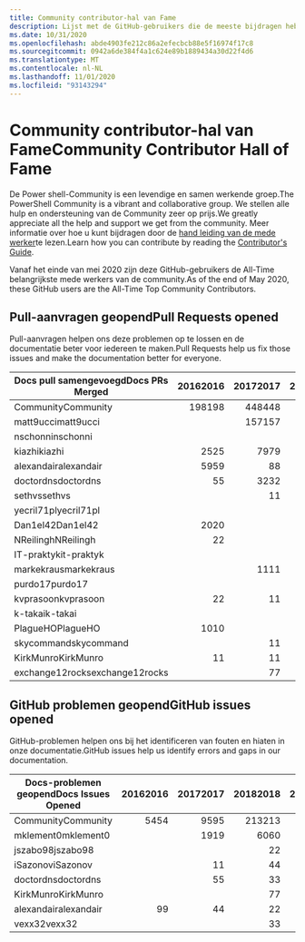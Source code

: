 ```yaml
---
title: Community contributor-hal van Fame
description: Lijst met de GitHub-gebruikers die de meeste bijdragen hebben over het PowerShell-Doc-project.
ms.date: 10/31/2020
ms.openlocfilehash: abde4903fe212c86a2efecbcb88e5f16974f17c8
ms.sourcegitcommit: 0942a6de384f4a1c624e89b1889434a30d22f4d6
ms.translationtype: MT
ms.contentlocale: nl-NL
ms.lasthandoff: 11/01/2020
ms.locfileid: "93143294"
---
```

# <a name="community-contributor-hall-of-fame"></a><span data-ttu-id="df7f6-103">Community contributor-hal van Fame</span><span class="sxs-lookup"><span data-stu-id="df7f6-103">Community Contributor Hall of Fame</span></span>

<span data-ttu-id="df7f6-104">De Power shell-Community is een levendige en samen werkende groep.</span><span class="sxs-lookup"><span data-stu-id="df7f6-104">The PowerShell Community is a vibrant and collaborative group.</span></span> <span data-ttu-id="df7f6-105">We stellen alle hulp en ondersteuning van de Community zeer op prijs.</span><span class="sxs-lookup"><span data-stu-id="df7f6-105">We greatly appreciate all the help and support we get from the community.</span></span> <span data-ttu-id="df7f6-106">Meer informatie over hoe u kunt bijdragen door de [hand leiding van de mede werker][contrib]te lezen.</span><span class="sxs-lookup"><span data-stu-id="df7f6-106">Learn how you can contribute by reading the [Contributor's Guide][contrib].</span></span>

<span data-ttu-id="df7f6-107">Vanaf het einde van mei 2020 zijn deze GitHub-gebruikers de All-Time belangrijkste mede werkers van de community.</span><span class="sxs-lookup"><span data-stu-id="df7f6-107">As of the end of May 2020, these GitHub users are the All-Time Top Community Contributors.</span></span>

## <a name="pull-requests-opened"></a><span data-ttu-id="df7f6-108">Pull-aanvragen geopend</span><span class="sxs-lookup"><span data-stu-id="df7f6-108">Pull Requests opened</span></span>

<span data-ttu-id="df7f6-109">Pull-aanvragen helpen ons deze problemen op te lossen en de documentatie beter voor iedereen te maken.</span><span class="sxs-lookup"><span data-stu-id="df7f6-109">Pull Requests help us fix those issues and make the documentation better for everyone.</span></span>

| <span data-ttu-id="df7f6-110">Docs pull samengevoegd</span><span class="sxs-lookup"><span data-stu-id="df7f6-110">Docs PRs Merged</span></span> | <span data-ttu-id="df7f6-111">2016</span><span class="sxs-lookup"><span data-stu-id="df7f6-111">2016</span></span> | <span data-ttu-id="df7f6-112">2017</span><span class="sxs-lookup"><span data-stu-id="df7f6-112">2017</span></span> | <span data-ttu-id="df7f6-113">2018</span><span class="sxs-lookup"><span data-stu-id="df7f6-113">2018</span></span> | <span data-ttu-id="df7f6-114">2019</span><span class="sxs-lookup"><span data-stu-id="df7f6-114">2019</span></span> | <span data-ttu-id="df7f6-115">2020</span><span class="sxs-lookup"><span data-stu-id="df7f6-115">2020</span></span> | <span data-ttu-id="df7f6-116">Eindtotaal</span><span class="sxs-lookup"><span data-stu-id="df7f6-116">Grand Total</span></span> |
| --------------- | ---: | ---: | ---: | ---: | ---: | ----------: |
| <span data-ttu-id="df7f6-117">Community</span><span class="sxs-lookup"><span data-stu-id="df7f6-117">Community</span></span>       | <span data-ttu-id="df7f6-118">198</span><span class="sxs-lookup"><span data-stu-id="df7f6-118">198</span></span>  | <span data-ttu-id="df7f6-119">448</span><span class="sxs-lookup"><span data-stu-id="df7f6-119">448</span></span>  | <span data-ttu-id="df7f6-120">468</span><span class="sxs-lookup"><span data-stu-id="df7f6-120">468</span></span>  | <span data-ttu-id="df7f6-121">322</span><span class="sxs-lookup"><span data-stu-id="df7f6-121">322</span></span>  | <span data-ttu-id="df7f6-122">143</span><span class="sxs-lookup"><span data-stu-id="df7f6-122">143</span></span>  | <span data-ttu-id="df7f6-123">1582</span><span class="sxs-lookup"><span data-stu-id="df7f6-123">1582</span></span>        |
| <span data-ttu-id="df7f6-124">matt9ucci</span><span class="sxs-lookup"><span data-stu-id="df7f6-124">matt9ucci</span></span>       |      | <span data-ttu-id="df7f6-125">157</span><span class="sxs-lookup"><span data-stu-id="df7f6-125">157</span></span>  | <span data-ttu-id="df7f6-126">80</span><span class="sxs-lookup"><span data-stu-id="df7f6-126">80</span></span>   | <span data-ttu-id="df7f6-127">30</span><span class="sxs-lookup"><span data-stu-id="df7f6-127">30</span></span>   |      | <span data-ttu-id="df7f6-128">267</span><span class="sxs-lookup"><span data-stu-id="df7f6-128">267</span></span>         |
| <span data-ttu-id="df7f6-129">nschonni</span><span class="sxs-lookup"><span data-stu-id="df7f6-129">nschonni</span></span>        |      |      | <span data-ttu-id="df7f6-130">14</span><span class="sxs-lookup"><span data-stu-id="df7f6-130">14</span></span>   | <span data-ttu-id="df7f6-131">138</span><span class="sxs-lookup"><span data-stu-id="df7f6-131">138</span></span>  | <span data-ttu-id="df7f6-132">10</span><span class="sxs-lookup"><span data-stu-id="df7f6-132">10</span></span>   | <span data-ttu-id="df7f6-133">162</span><span class="sxs-lookup"><span data-stu-id="df7f6-133">162</span></span>         |
| <span data-ttu-id="df7f6-134">kiazhi</span><span class="sxs-lookup"><span data-stu-id="df7f6-134">kiazhi</span></span>          | <span data-ttu-id="df7f6-135">25</span><span class="sxs-lookup"><span data-stu-id="df7f6-135">25</span></span>   | <span data-ttu-id="df7f6-136">79</span><span class="sxs-lookup"><span data-stu-id="df7f6-136">79</span></span>   | <span data-ttu-id="df7f6-137">12</span><span class="sxs-lookup"><span data-stu-id="df7f6-137">12</span></span>   |      |      | <span data-ttu-id="df7f6-138">116</span><span class="sxs-lookup"><span data-stu-id="df7f6-138">116</span></span>         |
| <span data-ttu-id="df7f6-139">alexandair</span><span class="sxs-lookup"><span data-stu-id="df7f6-139">alexandair</span></span>      | <span data-ttu-id="df7f6-140">59</span><span class="sxs-lookup"><span data-stu-id="df7f6-140">59</span></span>   | <span data-ttu-id="df7f6-141">8</span><span class="sxs-lookup"><span data-stu-id="df7f6-141">8</span></span>    | <span data-ttu-id="df7f6-142">26</span><span class="sxs-lookup"><span data-stu-id="df7f6-142">26</span></span>   | <span data-ttu-id="df7f6-143">2</span><span class="sxs-lookup"><span data-stu-id="df7f6-143">2</span></span>    | <span data-ttu-id="df7f6-144">1</span><span class="sxs-lookup"><span data-stu-id="df7f6-144">1</span></span>    | <span data-ttu-id="df7f6-145">96</span><span class="sxs-lookup"><span data-stu-id="df7f6-145">96</span></span>          |
| <span data-ttu-id="df7f6-146">doctordns</span><span class="sxs-lookup"><span data-stu-id="df7f6-146">doctordns</span></span>       | <span data-ttu-id="df7f6-147">5</span><span class="sxs-lookup"><span data-stu-id="df7f6-147">5</span></span>    | <span data-ttu-id="df7f6-148">32</span><span class="sxs-lookup"><span data-stu-id="df7f6-148">32</span></span>   | <span data-ttu-id="df7f6-149">20</span><span class="sxs-lookup"><span data-stu-id="df7f6-149">20</span></span>   | <span data-ttu-id="df7f6-150">7</span><span class="sxs-lookup"><span data-stu-id="df7f6-150">7</span></span>    | <span data-ttu-id="df7f6-151">6</span><span class="sxs-lookup"><span data-stu-id="df7f6-151">6</span></span>    | <span data-ttu-id="df7f6-152">70</span><span class="sxs-lookup"><span data-stu-id="df7f6-152">70</span></span>          |
| <span data-ttu-id="df7f6-153">sethvs</span><span class="sxs-lookup"><span data-stu-id="df7f6-153">sethvs</span></span>          |      | <span data-ttu-id="df7f6-154">1</span><span class="sxs-lookup"><span data-stu-id="df7f6-154">1</span></span>    | <span data-ttu-id="df7f6-155">44</span><span class="sxs-lookup"><span data-stu-id="df7f6-155">44</span></span>   |      | <span data-ttu-id="df7f6-156">20</span><span class="sxs-lookup"><span data-stu-id="df7f6-156">20</span></span>   | <span data-ttu-id="df7f6-157">65</span><span class="sxs-lookup"><span data-stu-id="df7f6-157">65</span></span>          |
| <span data-ttu-id="df7f6-158">yecril71pl</span><span class="sxs-lookup"><span data-stu-id="df7f6-158">yecril71pl</span></span>      |      |      |      |      | <span data-ttu-id="df7f6-159">21</span><span class="sxs-lookup"><span data-stu-id="df7f6-159">21</span></span>   | <span data-ttu-id="df7f6-160">21</span><span class="sxs-lookup"><span data-stu-id="df7f6-160">21</span></span>          |
| <span data-ttu-id="df7f6-161">Dan1el42</span><span class="sxs-lookup"><span data-stu-id="df7f6-161">Dan1el42</span></span>        | <span data-ttu-id="df7f6-162">20</span><span class="sxs-lookup"><span data-stu-id="df7f6-162">20</span></span>   |      |      |      |      | <span data-ttu-id="df7f6-163">20</span><span class="sxs-lookup"><span data-stu-id="df7f6-163">20</span></span>          |
| <span data-ttu-id="df7f6-164">NReilingh</span><span class="sxs-lookup"><span data-stu-id="df7f6-164">NReilingh</span></span>       | <span data-ttu-id="df7f6-165">2</span><span class="sxs-lookup"><span data-stu-id="df7f6-165">2</span></span>    |      | <span data-ttu-id="df7f6-166">13</span><span class="sxs-lookup"><span data-stu-id="df7f6-166">13</span></span>   | <span data-ttu-id="df7f6-167">3</span><span class="sxs-lookup"><span data-stu-id="df7f6-167">3</span></span>    |      | <span data-ttu-id="df7f6-168">18</span><span class="sxs-lookup"><span data-stu-id="df7f6-168">18</span></span>          |
| <span data-ttu-id="df7f6-169">IT-praktyk</span><span class="sxs-lookup"><span data-stu-id="df7f6-169">it-praktyk</span></span>      |      |      | <span data-ttu-id="df7f6-170">16</span><span class="sxs-lookup"><span data-stu-id="df7f6-170">16</span></span>   | <span data-ttu-id="df7f6-171">1</span><span class="sxs-lookup"><span data-stu-id="df7f6-171">1</span></span>    |      | <span data-ttu-id="df7f6-172">17</span><span class="sxs-lookup"><span data-stu-id="df7f6-172">17</span></span>          |
| <span data-ttu-id="df7f6-173">markekraus</span><span class="sxs-lookup"><span data-stu-id="df7f6-173">markekraus</span></span>      |      | <span data-ttu-id="df7f6-174">11</span><span class="sxs-lookup"><span data-stu-id="df7f6-174">11</span></span>   | <span data-ttu-id="df7f6-175">5</span><span class="sxs-lookup"><span data-stu-id="df7f6-175">5</span></span>    |      |      | <span data-ttu-id="df7f6-176">16</span><span class="sxs-lookup"><span data-stu-id="df7f6-176">16</span></span>          |
| <span data-ttu-id="df7f6-177">purdo17</span><span class="sxs-lookup"><span data-stu-id="df7f6-177">purdo17</span></span>         |      |      | <span data-ttu-id="df7f6-178">13</span><span class="sxs-lookup"><span data-stu-id="df7f6-178">13</span></span>   |      |      | <span data-ttu-id="df7f6-179">13</span><span class="sxs-lookup"><span data-stu-id="df7f6-179">13</span></span>          |
| <span data-ttu-id="df7f6-180">kvprasoon</span><span class="sxs-lookup"><span data-stu-id="df7f6-180">kvprasoon</span></span>       | <span data-ttu-id="df7f6-181">2</span><span class="sxs-lookup"><span data-stu-id="df7f6-181">2</span></span>    | <span data-ttu-id="df7f6-182">1</span><span class="sxs-lookup"><span data-stu-id="df7f6-182">1</span></span>    | <span data-ttu-id="df7f6-183">7</span><span class="sxs-lookup"><span data-stu-id="df7f6-183">7</span></span>    | <span data-ttu-id="df7f6-184">2</span><span class="sxs-lookup"><span data-stu-id="df7f6-184">2</span></span>    | <span data-ttu-id="df7f6-185">1</span><span class="sxs-lookup"><span data-stu-id="df7f6-185">1</span></span>    | <span data-ttu-id="df7f6-186">13</span><span class="sxs-lookup"><span data-stu-id="df7f6-186">13</span></span>          |
| <span data-ttu-id="df7f6-187">k-takai</span><span class="sxs-lookup"><span data-stu-id="df7f6-187">k-takai</span></span>         |      |      | <span data-ttu-id="df7f6-188">5</span><span class="sxs-lookup"><span data-stu-id="df7f6-188">5</span></span>    | <span data-ttu-id="df7f6-189">1</span><span class="sxs-lookup"><span data-stu-id="df7f6-189">1</span></span>    | <span data-ttu-id="df7f6-190">7</span><span class="sxs-lookup"><span data-stu-id="df7f6-190">7</span></span>    | <span data-ttu-id="df7f6-191">13</span><span class="sxs-lookup"><span data-stu-id="df7f6-191">13</span></span>          |
| <span data-ttu-id="df7f6-192">PlagueHO</span><span class="sxs-lookup"><span data-stu-id="df7f6-192">PlagueHO</span></span>        | <span data-ttu-id="df7f6-193">10</span><span class="sxs-lookup"><span data-stu-id="df7f6-193">10</span></span>   |      |      | <span data-ttu-id="df7f6-194">1</span><span class="sxs-lookup"><span data-stu-id="df7f6-194">1</span></span>    |      | <span data-ttu-id="df7f6-195">11</span><span class="sxs-lookup"><span data-stu-id="df7f6-195">11</span></span>          |
| <span data-ttu-id="df7f6-196">skycommand</span><span class="sxs-lookup"><span data-stu-id="df7f6-196">skycommand</span></span>      |      | <span data-ttu-id="df7f6-197">1</span><span class="sxs-lookup"><span data-stu-id="df7f6-197">1</span></span>    | <span data-ttu-id="df7f6-198">3</span><span class="sxs-lookup"><span data-stu-id="df7f6-198">3</span></span>    | <span data-ttu-id="df7f6-199">3</span><span class="sxs-lookup"><span data-stu-id="df7f6-199">3</span></span>    | <span data-ttu-id="df7f6-200">4</span><span class="sxs-lookup"><span data-stu-id="df7f6-200">4</span></span>    | <span data-ttu-id="df7f6-201">11</span><span class="sxs-lookup"><span data-stu-id="df7f6-201">11</span></span>          |
| <span data-ttu-id="df7f6-202">KirkMunro</span><span class="sxs-lookup"><span data-stu-id="df7f6-202">KirkMunro</span></span>       | <span data-ttu-id="df7f6-203">1</span><span class="sxs-lookup"><span data-stu-id="df7f6-203">1</span></span>    | <span data-ttu-id="df7f6-204">1</span><span class="sxs-lookup"><span data-stu-id="df7f6-204">1</span></span>    | <span data-ttu-id="df7f6-205">2</span><span class="sxs-lookup"><span data-stu-id="df7f6-205">2</span></span>    | <span data-ttu-id="df7f6-206">6</span><span class="sxs-lookup"><span data-stu-id="df7f6-206">6</span></span>    |      | <span data-ttu-id="df7f6-207">10</span><span class="sxs-lookup"><span data-stu-id="df7f6-207">10</span></span>          |
| <span data-ttu-id="df7f6-208">exchange12rocks</span><span class="sxs-lookup"><span data-stu-id="df7f6-208">exchange12rocks</span></span> |      | <span data-ttu-id="df7f6-209">7</span><span class="sxs-lookup"><span data-stu-id="df7f6-209">7</span></span>    | <span data-ttu-id="df7f6-210">3</span><span class="sxs-lookup"><span data-stu-id="df7f6-210">3</span></span>    |      |      | <span data-ttu-id="df7f6-211">10</span><span class="sxs-lookup"><span data-stu-id="df7f6-211">10</span></span>          |

## <a name="github-issues-opened"></a><span data-ttu-id="df7f6-212">GitHub problemen geopend</span><span class="sxs-lookup"><span data-stu-id="df7f6-212">GitHub issues opened</span></span>

<span data-ttu-id="df7f6-213">GitHub-problemen helpen ons bij het identificeren van fouten en hiaten in onze documentatie.</span><span class="sxs-lookup"><span data-stu-id="df7f6-213">GitHub issues help us identify errors and gaps in our documentation.</span></span>

| <span data-ttu-id="df7f6-214">Docs-problemen geopend</span><span class="sxs-lookup"><span data-stu-id="df7f6-214">Docs Issues Opened</span></span> | <span data-ttu-id="df7f6-215">2016</span><span class="sxs-lookup"><span data-stu-id="df7f6-215">2016</span></span> | <span data-ttu-id="df7f6-216">2017</span><span class="sxs-lookup"><span data-stu-id="df7f6-216">2017</span></span> | <span data-ttu-id="df7f6-217">2018</span><span class="sxs-lookup"><span data-stu-id="df7f6-217">2018</span></span> | <span data-ttu-id="df7f6-218">2019</span><span class="sxs-lookup"><span data-stu-id="df7f6-218">2019</span></span> | <span data-ttu-id="df7f6-219">2020</span><span class="sxs-lookup"><span data-stu-id="df7f6-219">2020</span></span> | <span data-ttu-id="df7f6-220">Eindtotaal</span><span class="sxs-lookup"><span data-stu-id="df7f6-220">Grand Total</span></span> |
| ------------------ | ---: | ---: | ---: | ---: | ---: | ----------: |
| <span data-ttu-id="df7f6-221">Community</span><span class="sxs-lookup"><span data-stu-id="df7f6-221">Community</span></span>          |   <span data-ttu-id="df7f6-222">54</span><span class="sxs-lookup"><span data-stu-id="df7f6-222">54</span></span> |   <span data-ttu-id="df7f6-223">95</span><span class="sxs-lookup"><span data-stu-id="df7f6-223">95</span></span> |  <span data-ttu-id="df7f6-224">213</span><span class="sxs-lookup"><span data-stu-id="df7f6-224">213</span></span> |  <span data-ttu-id="df7f6-225">575</span><span class="sxs-lookup"><span data-stu-id="df7f6-225">575</span></span> |  <span data-ttu-id="df7f6-226">496</span><span class="sxs-lookup"><span data-stu-id="df7f6-226">496</span></span> |        <span data-ttu-id="df7f6-227">1436</span><span class="sxs-lookup"><span data-stu-id="df7f6-227">1436</span></span> |
| <span data-ttu-id="df7f6-228">mklement0</span><span class="sxs-lookup"><span data-stu-id="df7f6-228">mklement0</span></span>          |      |   <span data-ttu-id="df7f6-229">19</span><span class="sxs-lookup"><span data-stu-id="df7f6-229">19</span></span> |   <span data-ttu-id="df7f6-230">60</span><span class="sxs-lookup"><span data-stu-id="df7f6-230">60</span></span> |   <span data-ttu-id="df7f6-231">56</span><span class="sxs-lookup"><span data-stu-id="df7f6-231">56</span></span> |   <span data-ttu-id="df7f6-232">59</span><span class="sxs-lookup"><span data-stu-id="df7f6-232">59</span></span> |         <span data-ttu-id="df7f6-233">194</span><span class="sxs-lookup"><span data-stu-id="df7f6-233">194</span></span> |
| <span data-ttu-id="df7f6-234">jszabo98</span><span class="sxs-lookup"><span data-stu-id="df7f6-234">jszabo98</span></span>           |      |      |    <span data-ttu-id="df7f6-235">2</span><span class="sxs-lookup"><span data-stu-id="df7f6-235">2</span></span> |   <span data-ttu-id="df7f6-236">15</span><span class="sxs-lookup"><span data-stu-id="df7f6-236">15</span></span> |    <span data-ttu-id="df7f6-237">6</span><span class="sxs-lookup"><span data-stu-id="df7f6-237">6</span></span> |          <span data-ttu-id="df7f6-238">23</span><span class="sxs-lookup"><span data-stu-id="df7f6-238">23</span></span> |
| <span data-ttu-id="df7f6-239">iSazonov</span><span class="sxs-lookup"><span data-stu-id="df7f6-239">iSazonov</span></span>           |      |    <span data-ttu-id="df7f6-240">1</span><span class="sxs-lookup"><span data-stu-id="df7f6-240">1</span></span> |    <span data-ttu-id="df7f6-241">4</span><span class="sxs-lookup"><span data-stu-id="df7f6-241">4</span></span> |   <span data-ttu-id="df7f6-242">10</span><span class="sxs-lookup"><span data-stu-id="df7f6-242">10</span></span> |    <span data-ttu-id="df7f6-243">7</span><span class="sxs-lookup"><span data-stu-id="df7f6-243">7</span></span> |          <span data-ttu-id="df7f6-244">22</span><span class="sxs-lookup"><span data-stu-id="df7f6-244">22</span></span> |
| <span data-ttu-id="df7f6-245">doctordns</span><span class="sxs-lookup"><span data-stu-id="df7f6-245">doctordns</span></span>          |      |    <span data-ttu-id="df7f6-246">5</span><span class="sxs-lookup"><span data-stu-id="df7f6-246">5</span></span> |    <span data-ttu-id="df7f6-247">3</span><span class="sxs-lookup"><span data-stu-id="df7f6-247">3</span></span> |    <span data-ttu-id="df7f6-248">5</span><span class="sxs-lookup"><span data-stu-id="df7f6-248">5</span></span> |    <span data-ttu-id="df7f6-249">4</span><span class="sxs-lookup"><span data-stu-id="df7f6-249">4</span></span> |          <span data-ttu-id="df7f6-250">17</span><span class="sxs-lookup"><span data-stu-id="df7f6-250">17</span></span> |
| <span data-ttu-id="df7f6-251">KirkMunro</span><span class="sxs-lookup"><span data-stu-id="df7f6-251">KirkMunro</span></span>          |      |      |    <span data-ttu-id="df7f6-252">7</span><span class="sxs-lookup"><span data-stu-id="df7f6-252">7</span></span> |    <span data-ttu-id="df7f6-253">7</span><span class="sxs-lookup"><span data-stu-id="df7f6-253">7</span></span> |    <span data-ttu-id="df7f6-254">1</span><span class="sxs-lookup"><span data-stu-id="df7f6-254">1</span></span> |          <span data-ttu-id="df7f6-255">15</span><span class="sxs-lookup"><span data-stu-id="df7f6-255">15</span></span> |
| <span data-ttu-id="df7f6-256">alexandair</span><span class="sxs-lookup"><span data-stu-id="df7f6-256">alexandair</span></span>         |    <span data-ttu-id="df7f6-257">9</span><span class="sxs-lookup"><span data-stu-id="df7f6-257">9</span></span> |    <span data-ttu-id="df7f6-258">4</span><span class="sxs-lookup"><span data-stu-id="df7f6-258">4</span></span> |    <span data-ttu-id="df7f6-259">2</span><span class="sxs-lookup"><span data-stu-id="df7f6-259">2</span></span> |      |      |          <span data-ttu-id="df7f6-260">15</span><span class="sxs-lookup"><span data-stu-id="df7f6-260">15</span></span> |
| <span data-ttu-id="df7f6-261">vexx32</span><span class="sxs-lookup"><span data-stu-id="df7f6-261">vexx32</span></span>             |      |      |    <span data-ttu-id="df7f6-262">3</span><span class="sxs-lookup"><span data-stu-id="df7f6-262">3</span></span> |   <span data-ttu-id="df7f6-263">11</span><span class="sxs-lookup"><span data-stu-id="df7f6-263">11</span></span> |      |          <span data-ttu-id="df7f6-264">14</span><span class="sxs-lookup"><span data-stu-id="df7f6-264">14</span></span> |

<!-- Link references -->
[contrib]: contributing/overview.md
